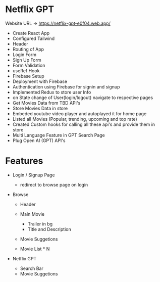 # Netflix GPT

Website URL => https://netflix-gpt-e0f04.web.app/

- Create React App
- Configured Tailwind
- Header
- Routing of App
- Login Form
- Sign Up Form
- Form Validation
- useRef Hook
- Firebase Setup
- Deployment with Firebase
- Authentication using Firebase for signin and signup
- Implemented Redux to store user Info
- on State change of User(login/logout) navigate to respective pages
- Get Movies Data from TBD API's
- Store Movies Data in store
- Embeded youtube video player and autoplayed it for home page
- Listed all Movies (Popular, trending, upcoming and top rate)
- Created Custom hooks for calling all these api's and provide them in store
- Multi Language Feature in GPT Search Page
- Plug Open AI (GPT) API's

# Features

- Login / Signup Page
  - redirect to browse page on login
- Browse

  - Header
  - Main Movie

    - Trailer in bg
    - Title and Description

  - Movie Suggetions
  - Movie List \* N

- Netflix GPT
  - Search Bar
  - Movie Suggetions
